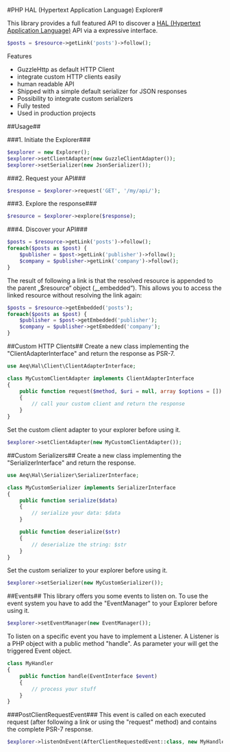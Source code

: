 #PHP HAL (Hypertext Application Language) Explorer#

This library provides a full featured API to discover a [HAL (Hypertext Application Language)](http://stateless.co/hal_specification.html) API via a expressive interface.

```php
$posts = $resource->getLink('posts')->follow();
```

Features
* GuzzleHttp as default HTTP Client
* integrate custom HTTP clients easily
* human readable API
* Shipped with a simple default serializer for JSON responses
* Possibility to integrate custom serializers
* Fully tested
* Used in production projects

##Usage##

###1. Initiate the Explorer###
```php
$explorer = new Explorer();
$explorer->setClientAdapter(new GuzzleClientAdapter());
$explorer->setSerializer(new JsonSerializer());
```

###2. Request your API###
```php
$response = $explorer->request('GET', '/my/api/');
```

###3. Explore the response###
```php
$resource = $explorer->explore($response);
```

###4. Discover your API###
```php
$posts = $resource->getLink('posts')->follow();
foreach($posts as $post) {
    $publisher = $post->getLink('publisher')->follow();
    $company = $publisher->getLink('company')->follow();
}
```
The result of following a link is that the resolved resource is appended to the parent „$resource“ object („_embedded“).
This allows you to access the linked resource without resolving the link again:
```php
$posts = $resource->getEmbedded('posts');
foreach($posts as $post) {
    $publisher = $post->getEmbedded('publisher');
    $company = $publisher->getEmbedded('company');
}
```

##Custom HTTP Clients##
Create a new class implementing the "ClientAdapterInterface" and return the response as PSR-7.
```php
use Aeq\Hal\Client\ClientAdapterInterface;

class MyCustomClientAdapter implements ClientAdapterInterface
{
    public function request($method, $uri = null, array $options = [])
    {
        // call your custom client and return the response
    }
}

```

Set the custom client adapter to your explorer before using it.

```php
$explorer->setClientAdapter(new MyCustomClientAdapter());
```

##Custom Serializers##
Create a new class implementing the "SerializerInterface" and return the response.
```php
use Aeq\Hal\Serializer\SerializerInterface;

class MyCustomSerializer implements SerializerInterface
{
    public function serialize($data)
    {
        // serialize your data: $data
    }

    public function deserialize($str)
    {
        // deserialize the string: $str
    }
}
```

Set the custom serializer to your explorer before using it.

```php
$explorer->setSerializer(new MyCustomSerializer());
```
##Events##
This library offers you some events to listen on. To use the event system you have to add the "EventManager" to your Explorer before using it.
```php
$explorer->setEventManager(new EventManager());
```

To listen on a specific event you have to implement a Listener. A Listener is a PHP object with a public method "handle".
As parameter your will get the triggered Event object.

```php
class MyHandler
{
    public function handle(EventInterface $event)
    {
        // process your stuff
    }
}
```
###PostClientRequestEvent###
This event is called on each executed request (after following a link or using the "request" method) and contains the complete PSR-7 response.
```php
$explorer->listenOnEvent(AfterClientRequestedEvent::class, new MyHandler());
```